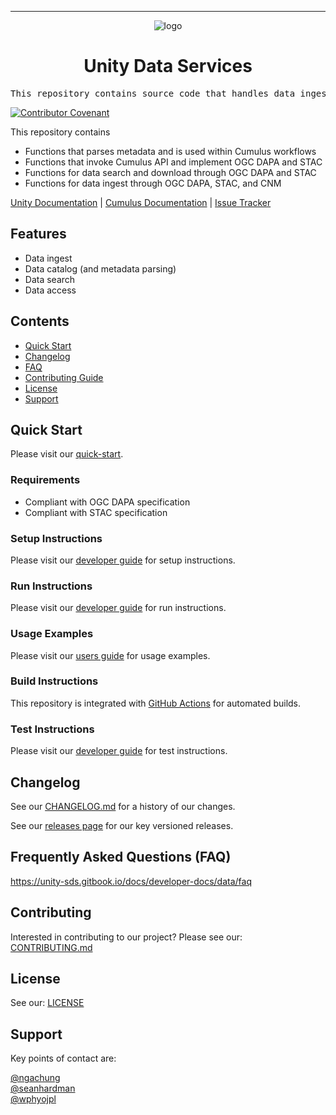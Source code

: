 <!-- Header block for project -->
<hr>

<div align="center">

![logo](https://user-images.githubusercontent.com/3129134/163255685-857aa780-880f-4c09-b08c-4b53bf4af54d.png)

<h1 align="center">Unity Data Services</h1>
<!-- ☝️ Replace with your repo name ☝️ -->

</div>

<pre align="center">This repository contains source code that handles data ingest, data catalog, data search and data access that complies to OGC DAPA and STAC specifications</pre>
<!-- ☝️ Replace with a single sentence describing the purpose of your repo / proj ☝️ -->

<!-- Header block for project -->

[![Contributor Covenant](https://img.shields.io/badge/Contributor%20Covenant-2.1-4baaaa.svg)](code_of_conduct.md)
<!-- ☝️ Add badges via: https://shields.io e.g. ![](https://img.shields.io/github/your_chosen_action/your_org/your_repo) ☝️ -->

<!-- ☝️ Screenshot of your software (if applicable) via ![](https://uri-to-your-screenshot) ☝️ -->

This repository contains
* Functions that parses metadata and is used within Cumulus workflows
* Functions that invoke Cumulus API and implement OGC DAPA and STAC
* Functions for data search and download through OGC DAPA and STAC
* Functions for data ingest through OGC DAPA, STAC, and CNM

<!-- ☝️ Replace with a more detailed description of your repository, including why it was made and whom its intended for.  ☝️ -->

[Unity Documentation](https://unity-sds.gitbook.io/docs/) | [Cumulus Documentation](https://nasa.github.io/cumulus/docs/cumulus-docs-readme) | [Issue Tracker](https://github.com/unity-sds/unity-data-services/issues)
<!-- example links>
[Website](INSERT WEBSITE LINK HERE) | [Docs/Wiki](INSERT DOCS/WIKI SITE LINK HERE) | [Discussion Board](INSERT DISCUSSION BOARD LINK HERE) | [Issue Tracker](INSERT ISSUE TRACKER LINK HERE)
-->

## Features

* Data ingest
* Data catalog (and metadata parsing)
* Data search 
* Data access
  
<!-- ☝️ Replace with a bullet-point list of your features ☝️ -->

## Contents

* [Quick Start](#quick-start)
* [Changelog](#changelog)
* [FAQ](#frequently-asked-questions-faq)
* [Contributing Guide](#contributing)
* [License](#license)
* [Support](#support)

## Quick Start

Please visit our [quick-start](https://unity-sds.gitbook.io/docs/developer-docs/data/quick-start).

### Requirements

* Compliant with OGC DAPA specification 
* Compliant with STAC specification
  
<!-- ☝️ Replace with a numbered list of your requirements, including hardware if applicable ☝️ -->

### Setup Instructions

Please visit our [developer guide](https://unity-sds.gitbook.io/docs/developer-docs/data/docs/developers-guide) for setup instructions.
   
<!-- ☝️ Replace with a numbered list of how to set up your software prior to running ☝️ -->

### Run Instructions

Please visit our [developer guide](https://unity-sds.gitbook.io/docs/developer-docs/data/docs/developers-guide) for run instructions.

<!-- ☝️ Replace with a numbered list of your run instructions, including expected results ☝️ -->

### Usage Examples

Please visit our [users guide](https://unity-sds.gitbook.io/docs/developer-docs/data/docs/users-guide) for usage examples.

<!-- ☝️ Replace with a list of your usage examples, including screenshots if possible, and link to external documentation for details ☝️ -->

### Build Instructions

This repository is integrated with [GitHub Actions](https://github.com/unity-sds/unity-data-services/actions) for automated builds. 

<!-- ☝️ Replace with a numbered list of your build instructions, including expected results / outputs with optional screenshots ☝️ -->

### Test Instructions

Please visit our [developer guide](https://unity-sds.gitbook.io/docs/developer-docs/data/docs/developers-guide) for test instructions.

<!-- ☝️ Replace with a numbered list of your test instructions, including expected results / outputs with optional screenshots ☝️ -->

## Changelog

See our [CHANGELOG.md](CHANGELOG.md) for a history of our changes.

See our [releases page](https://github.com/unity-sds/unity-data-services/releases) for our key versioned releases.

<!-- ☝️ Replace with links to your changelog and releases page ☝️ -->

## Frequently Asked Questions (FAQ)

https://unity-sds.gitbook.io/docs/developer-docs/data/faq
<!-- example link to FAQ PAGE>
Questions about our project? Please see our: [FAQ]([INSERT LINK TO FAQ / DISCUSSION BOARD])
-->

<!-- example FAQ inline format>
1. Question 1
   - Answer to question 1.
2. Question 2
   - Answer to question 2
-->

<!-- example FAQ inline with no questions yet>
No questions yet. Propose a question to be added here by reaching out to our contributors! See support section below.
-->

<!-- ☝️ Replace with a list of frequently asked questions from your project, or post a link to your FAQ on a discussion board ☝️ -->

## Contributing

Interested in contributing to our project? Please see our: [CONTRIBUTING.md](CONTRIBUTING.md)

## License

See our: [LICENSE](LICENSE)

## Support

Key points of contact are:

[@ngachung](https://github.com/ngachung)  
[@seanhardman](https://github.com/seanhardman)  
[@wphyojpl](https://github.com/wphyojpl)

<!-- example list of contacts>
Key points of contact are: [@github-user-1](link to github profile) [@github-user-2](link to github profile)
-->

<!-- ☝️ Replace with the key individuals who should be contacted for questions ☝️ -->

